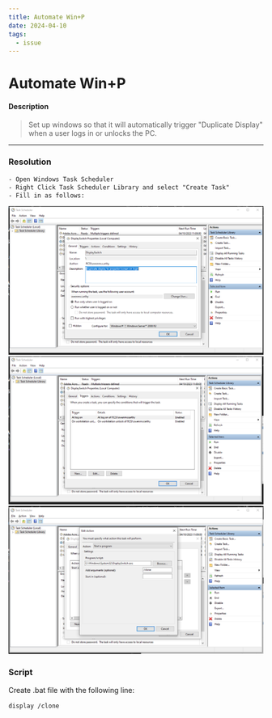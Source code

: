 ```yaml
---
title: Automate Win+P
date: 2024-04-10
tags:
  - issue
---
```

# Automate Win+P

#### Description
> Set up windows so that it will automatically trigger "Duplicate Display" when a user logs in or unlocks the PC.

---

### Resolution
```
- Open Windows Task Scheduler
- Right Click Task Scheduler Library and select "Create Task"
- Fill in as follows:
```

![](../../Archive/Attachments/windows-scheduler-pic1.png)
![](../../Archive/Attachments/windows-scheduler-pic2.png)
![](../../Archive/Attachments/windows-scheduler-pic3.png)

### Script
Create .bat file with the following line:
```
display /clone
```